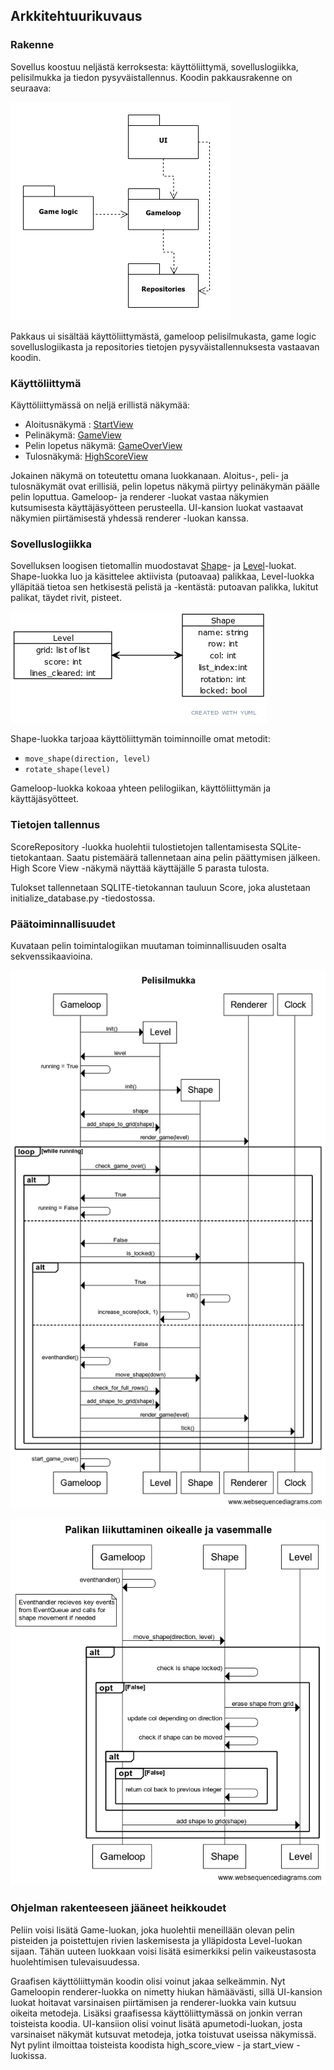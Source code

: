 ## Arkkitehtuurikuvaus

### Rakenne

Sovellus koostuu neljästä kerroksesta: käyttöliittymä, sovelluslogiikka, pelisilmukka ja tiedon pysyväistallennus. Koodin pakkausrakenne on seuraava:

![Pakkauskaavio](./kuvat/pakkauskaavio.png)

Pakkaus ui sisältää käyttöliittymästä, gameloop pelisilmukasta, game logic sovelluslogiikasta ja repositories tietojen pysyväistallennuksesta vastaavan koodin.

### Käyttöliittymä

Käyttöliittymässä on neljä erillistä näkymää:

* Aloitusnäkymä : [StartView](https://github.com/EssiPry/ot-harjoitustyo/blob/main/src/ui/start_view.py)
* Pelinäkymä: [GameView](https://github.com/EssiPry/ot-harjoitustyo/blob/main/src/ui/game_view.py)
* Pelin lopetus näkymä: [GameOverView](https://github.com/EssiPry/ot-harjoitustyo/blob/main/src/ui/game_over_view.py)
* Tulosnäkymä: [HighScoreView](https://github.com/EssiPry/ot-harjoitustyo/blob/main/src/ui/high_score_view.py)

Jokainen näkymä on toteutettu omana luokkanaan. Aloitus-, peli- ja tulosnäkymät ovat erillisiä, pelin lopetus näkymä piirtyy pelinäkymän päälle pelin loputtua. Gameloop- ja renderer -luokat vastaa näkymien kutsumisesta käyttäjäsyötteen perusteella. UI-kansion luokat vastaavat näkymien piirtämisestä yhdessä renderer -luokan kanssa.

### Sovelluslogiikka

Sovelluksen loogisen tietomallin muodostavat [Shape](https://github.com/EssiPry/ot-harjoitustyo/blob/main/src/game_logic/shape.py)- ja [Level](https://github.com/EssiPry/ot-harjoitustyo/blob/main/src/game_logic/level.py)-luokat. Shape-luokka luo ja käsittelee aktiivista (putoavaa) palikkaa, Level-luokka ylläpitää tietoa sen hetkisestä pelistä ja -kentästä: putoavan palikka, lukitut palikat, täydet rivit, pisteet.

![sovelluslogiikan luokkakaavio](./kuvat/sovelluslogiikka.png)

Shape-luokka tarjoaa käyttöliittymän toiminnoille omat metodit:

* `move_shape(direction, level)`
* `rotate_shape(level)`

Gameloop-luokka kokoaa yhteen pelilogiikan, käyttöliittymän ja käyttäjäsyötteet.

### Tietojen tallennus

ScoreRepository -luokka huolehtii tulostietojen tallentamisesta SQLite-tietokantaan. Saatu pistemäärä tallennetaan aina pelin päättymisen jälkeen. High Score View -näkymä näyttää käyttäjälle 5 parasta tulosta.

Tulokset tallennetaan SQLITE-tietokannan tauluun Score, joka alustetaan initialize_database.py -tiedostossa.


### Päätoiminnallisuudet

Kuvataan pelin toimintalogiikan muutaman toiminnallisuuden osalta sekvenssikaavioina.

![Pelisilmukan sekvenssikaavio](./kuvat/pelisilmukka.png)


![Palikan liikuttaminen sekvenssikaavio](./kuvat/palikan_liike.png)


### Ohjelman rakenteeseen jääneet heikkoudet

Peliin voisi lisätä Game-luokan, joka huolehtii meneillään olevan pelin pisteiden ja poistettujen rivien laskemisesta ja ylläpidosta Level-luokan sijaan. Tähän uuteen luokkaan voisi lisätä esimerkiksi pelin vaikeustasosta huolehtimisen tulevaisuudessa.

Graafisen käyttöliittymän koodin olisi voinut jakaa selkeämmin. Nyt Gameloopin renderer-luokka on nimetty hiukan hämäävästi, sillä UI-kansion luokat hoitavat varsinaisen piirtämisen ja renderer-luokka vain kutsuu oikeita metodeja. Lisäksi graafisessa käyttöliittymässä on jonkin verran toisteista koodia. UI-kansiion olisi voinut lisätä apumetodi-luokan, josta varsinaiset näkymät kutsuvat metodeja, jotka toistuvat useissa näkymissä. Nyt pylint ilmoittaa toisteista koodista high_score_view - ja start_view -luokissa.
